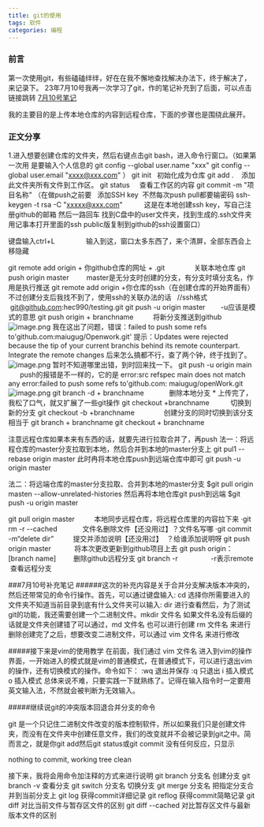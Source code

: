 ```yaml
---
title: git的使用
tags: 软件
categories: 编程
---
```

<meta name="referrer" content="no-referrer"/>

### 前言

第一次使用git，有些磕磕绊绊，好在在我不懈地查找解决办法下，终于解决了，来记录下。
23年7月10号我再一次学习了git，作的笔记补充到了后面，可以点击链接跳转
[7月10号笔记](#7月10号补充笔记)
<!-- more -->
我的主要目的是上传本地仓库的内容到远程仓库，下面的步骤也是围绕此展开。



### 正文分享

1.进入想要创建仓库的文件夹，然后右键点击git bash，进入命令行窗口。（如果第一次用
是要输入个人信息的
git config --global user.name "xxx"
git config --global user.email "[xxxx@xxx.com](mailto:xxxx@xxx.com)"
）
git init   初始化成为仓库
git add .    添加此文件夹所有文件到工作区。
git status     查看工作区的内容
git commit -m "项目名称"
（在做push之前要   添加SSH key  不然每次push pull都要输密码
ssh-keygen -t rsa -C "[xxxxx@xxx.com](mailto:xxxxx@xxx.com)"           这是在本地创建ssh key，写自己注册github的邮箱
然后一路回车
找到C盘中的user文件夹，找到生成的.ssh文件夹
用记事本打开里面的ssh public版复制到github的ssh设置窗口）

键盘输入ctrl+L                输入到这，窗口太多东西了，来个清屏，全部东西会上移隐藏

git remote add origin + 你github仓库的网址 + .git               关联本地仓库
git push origin master         master是无分支时创建的分支，有分支时填分支名，作用是执行推送
git remote add origin +你仓库的ssh（在创建仓库的开始界面有）不过创建分支后我找不到了，使用ssh的关联办法的话   //ssh格式  [git@github.com](mailto:git@github.com):hec990/testing.git
git push -u origin master        -u应该是模式的意思
git push origin + branchname          将新分支推送到github
![image.png](https://cdn.nlark.com/yuque/0/2023/png/34892071/1673792153339-5ccc6406-c50d-4e8c-9d1f-c2a6f86062ff.png#averageHue=%23100b04&clientId=u1eed3ae3-0d1a-4&from=paste&height=140&id=u4cb77b65&name=image.png&originHeight=231&originWidth=855&originalType=binary&ratio=1&rotation=0&showTitle=false&size=28084&status=done&style=none&taskId=u06103297-3d23-4803-94f6-c5c46523750&title=&width=518.1817882317174#alt=image.png)
我在这出了问题，错误：failed to push some refs to'github.com:maiugug/Openwork.git'
提示：Updates were rejected because the tip of your current branchis behind
its remote counterpart. Integrate the remote changes
后来怎么搞都不行，查了两个钟，终于找到了。
![image.png](https://cdn.nlark.com/yuque/0/2023/png/34892071/1673792197047-b27ec86b-f5df-4009-948c-85063a4256b0.png#averageHue=%23211e1b&clientId=u1eed3ae3-0d1a-4&from=paste&height=144&id=u86720fb3&name=image.png&originHeight=238&originWidth=697&originalType=binary&ratio=1&rotation=0&showTitle=false&size=31531&status=done&style=none&taskId=u5691f56e-5234-4584-93f8-040f322f10a&title=&width=422.42421800878014#alt=image.png)
暂时不知道哪里出错，到时回来找一下。
git push -u origin main         push的报错是不一样的，它的是
error:src refspec main does not match any
error:failed to push some refs to'github.com: maiugug/openWork.git
![image.png](https://cdn.nlark.com/yuque/0/2023/png/34892071/1673792337552-01145b04-4c1c-4ae2-9fdd-8b238709b7cb.png#averageHue=%230b0703&clientId=u1eed3ae3-0d1a-4&from=paste&height=95&id=u59df749c&name=image.png&originHeight=156&originWidth=780&originalType=binary&ratio=1&rotation=0&showTitle=false&size=20657&status=done&style=none&taskId=u2d531469-06ce-4f11-ad9a-143b906c667&title=&width=472.7272454043738#alt=image.png)
git branch -d + branchname             删除本地分支
*
上传完了，我松了口气，就又扩展了一些git操作
git checkout +branchname           切换到新的分支
git checkout -b +branchname               创建分支的同时切换到该分支
相当于
git branch + branchname
git checkout + branchname

注意远程仓库如果本来有东西的话，就要先进行拉取合并了，再push
法一：将远程仓库的master分支拉取到本地，然后合并到本地的master分支上
git pul1 --rebase origin master
此时冉将本地仓库push到远端仓库中即可
git push -u origin master

法二：将远端仓库的master分支拉取、合并到本地的master分支
$git pull origin masten --allow-unrelated-histories
然后再将本地仓库git push到远端
$git push -u origin master

git pull origin master          本地同步远程仓库，将远程仓库里的内容拉下来
·git rm -r --cached             文件名删除文件【还没用过】？文件名写哪
·git commit -m“delete dir”          提交并添加说明【还没用过】  ？给谁添加说明呀
git push origin master            将本次更改更新到github项目上去
git push origin：[branch name]         删除github远程分支
git branch -r                 -r表示remote  查看远程分支


###7月10号补充笔记
######这次的补充内容是关于合并分支解决版本冲突的，然后还带常见的命令行操作。首先，可以通过键盘输入: cd <tab>  选择你所需要进入的文件夹不知道当前目录到底有什么文件夹可以输入: dir   进行查看然后，为了测试git的功能，我还需要创建一个二进制文件。mkdir 文件名    如果文件名没有后缀的话就是文件夹创建错了可以通过，md 文件名   也可以进行创建   rm 文件名    来进行删除创建完了之后，想要改变二进制文件，可以通过   vim 文件名   来进行修改

#####接下来是vim的使用教学
在前面，我们通过   vim 文件名   进入到vim的操作界面，一开始进入的模式就是vim的普通模式，在普通模式下，可以进行退出vim的操作，还有切换模式的操作。命令如下：
:wq    退出并保存
:q     只退出
i      插入模式
o      插入模式
总体来说不难，只要实践一下就熟练了。记得在输入指令时一定要用英文输入法，不然就会被判断为无效输入。


#####继续说git的冲突版本回退合并分支的命令

git 是一个只记住二进制文件改变的版本控制软件，所以如果我们只是创建文件夹，而没有在文件夹中创建任意文件，我们的改变就并不会被记录到git之中。简而言之，就是你git add然后git status或git commit 没有任何反应，只显示

nothing to commit, working tree clean

接下来，我将会用命令加注释的方式来进行说明
git branch 分支名   创建分支
git branch -v      查看分支
git switch 分支名   切换分支
git merge 分支名    把指定分支合并到当前分支上
git log            获得commit详细记录
git reflog         获得commit简略记录
git diff           对比当前文件与暂存区文件的区别
git diff --cached  对比暂存区文件与最新版本文件的区别

